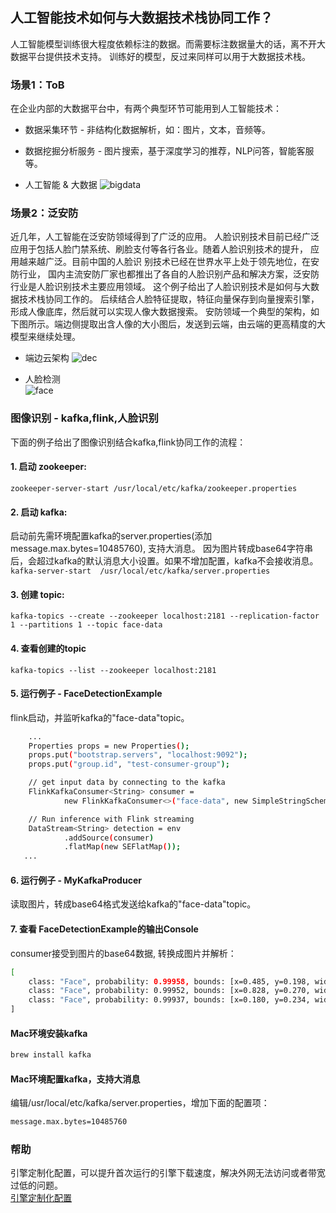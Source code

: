 ## 人工智能技术如何与大数据技术栈协同工作？
人工智能模型训练很大程度依赖标注的数据。而需要标注数据量大的话，离不开大数据平台提供技术支持。
训练好的模型，反过来同样可以用于大数据技术栈。
### 场景1：ToB
在企业内部的大数据平台中，有两个典型环节可能用到人工智能技术：
- 数据采集环节 - 非结构化数据解析，如：图片，文本，音频等。
- 数据挖掘分析服务 - 图片搜索，基于深度学习的推荐，NLP问答，智能客服等。

- 人工智能 & 大数据
![bigdata](https://djl-model.oss-cn-hongkong.aliyuncs.com/AIAS/bigdata_sdks/bigdata.jpeg)

### 场景2：泛安防
近几年，人工智能在泛安防领域得到了广泛的应用。
人脸识别技术目前已经广泛应用于包括人脸门禁系统、刷脸支付等各行各业。随着人脸识别技术的提升，
应用越来越广泛。目前中国的人脸识 别技术已经在世界水平上处于领先地位，在安防行业，
国内主流安防厂家也都推出了各自的人脸识别产品和解决方案，泛安防行业是人脸识别技术主要应用领域。
这个例子给出了人脸识别技术是如何与大数据技术栈协同工作的。
后续结合人脸特征提取，特征向量保存到向量搜索引擎，形成人像底库，然后就可以实现人像大数据搜索。
安防领域一个典型的架构，如下图所示。端边侧提取出含人像的大小图后，发送到云端，由云端的更高精度的大模型来继续处理。

- 端边云架构
![dec](https://djl-model.oss-cn-hongkong.aliyuncs.com/AIAS/bigdata_sdks/device_edge_cloud.jpeg)
 
- 人脸检测    
![face](https://djl-model.oss-cn-hongkong.aliyuncs.com/AIAS/bigdata_sdks/face_detection.jpeg)

### 图像识别 - kafka,flink,人脸识别
下面的例子给出了图像识别结合kafka,flink协同工作的流程：

#### 1. 启动 zookeeper:

`zookeeper-server-start /usr/local/etc/kafka/zookeeper.properties`

#### 2. 启动 kafka:
启动前先需环境配置kafka的server.properties(添加message.max.bytes=10485760), 支持大消息。
因为图片转成base64字符串后，会超过kafka的默认消息大小设置。如果不增加配置，kafka不会接收消息。
`kafka-server-start  /usr/local/etc/kafka/server.properties`

#### 3. 创建 topic:

`kafka-topics --create --zookeeper localhost:2181 --replication-factor 1 --partitions 1 --topic face-data`

#### 4. 查看创建的topic

`kafka-topics --list --zookeeper localhost:2181`

#### 5. 运行例子 - FaceDetectionExample
flink启动，并监听kafka的"face-data"topic。

```bash
    ...
    Properties props = new Properties();
    props.put("bootstrap.servers", "localhost:9092");
    props.put("group.id", "test-consumer-group");

    // get input data by connecting to the kafka
    FlinkKafkaConsumer<String> consumer =
            new FlinkKafkaConsumer<>("face-data", new SimpleStringSchema(), props);

    // Run inference with Flink streaming
    DataStream<String> detection = env
            .addSource(consumer)
            .flatMap(new SEFlatMap());
   ...         
```

#### 6. 运行例子 - MyKafkaProducer
读取图片，转成base64格式发送给kafka的"face-data"topic。

#### 7. 查看 FaceDetectionExample的输出Console
consumer接受到图片的base64数据, 转换成图片并解析：
```bash
[
	class: "Face", probability: 0.99958, bounds: [x=0.485, y=0.198, width=0.122, height=0.230]
	class: "Face", probability: 0.99952, bounds: [x=0.828, y=0.270, width=0.116, height=0.225]
	class: "Face", probability: 0.99937, bounds: [x=0.180, y=0.234, width=0.119, height=0.231]
]
```

#### Mac环境安装kafka 
```bash
brew install kafka
```
#### Mac环境配置kafka，支持大消息 
编辑/usr/local/etc/kafka/server.properties，增加下面的配置项：
```bash
message.max.bytes=10485760
```

### 帮助 
引擎定制化配置，可以提升首次运行的引擎下载速度，解决外网无法访问或者带宽过低的问题。         
[引擎定制化配置](http://aias.top/engine_cpu.html)

